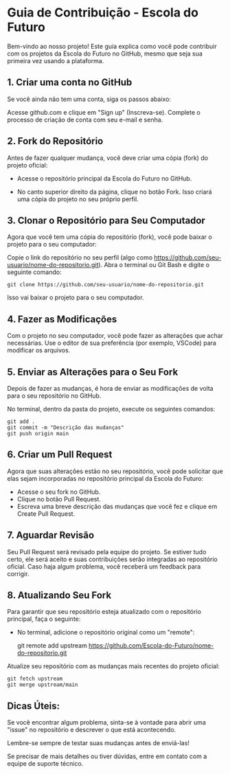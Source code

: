 # Guia de Contribuição - Escola do Futuro

Bem-vindo ao nosso projeto! Este guia explica como você pode contribuir com os projetos da Escola do Futuro no GitHub, mesmo que seja sua primeira vez usando a plataforma.

## 1. Criar uma conta no GitHub
Se você ainda não tem uma conta, siga os passos abaixo:

Acesse github.com e clique em "Sign up" (Inscreva-se).
Complete o processo de criação de conta com seu e-mail e senha.

## 2. Fork do Repositório
Antes de fazer qualquer mudança, você deve criar uma cópia (fork) do projeto oficial:

- Acesse o repositório principal da Escola do Futuro no GitHub.

- No canto superior direito da página, clique no botão Fork. Isso criará uma cópia do projeto no seu próprio perfil.

## 3. Clonar o Repositório para Seu Computador
Agora que você tem uma cópia do repositório (fork), você pode baixar o projeto para o seu computador:

Copie o link do repositório no seu perfil (algo como https://github.com/seu-usuario/nome-do-repositorio.git).
Abra o terminal ou Git Bash e digite o seguinte comando:

    git clone https://github.com/seu-usuario/nome-do-repositorio.git

Isso vai baixar o projeto para o seu computador.

## 4. Fazer as Modificações
Com o projeto no seu computador, você pode fazer as alterações que achar necessárias. Use o editor de sua preferência (por exemplo, VSCode) para modificar os arquivos.

## 5. Enviar as Alterações para o Seu Fork
Depois de fazer as mudanças, é hora de enviar as modificações de volta para o seu repositório no GitHub.

No terminal, dentro da pasta do projeto, execute os seguintes comandos:

    git add .
    git commit -m "Descrição das mudanças"
    git push origin main

## 6. Criar um Pull Request
Agora que suas alterações estão no seu repositório, você pode solicitar que elas sejam incorporadas no repositório principal da Escola do Futuro:

- Acesse o seu fork no GitHub.
- Clique no botão Pull Request.
- Escreva uma breve descrição das mudanças que você fez e clique em Create Pull Request.

## 7. Aguardar Revisão
Seu Pull Request será revisado pela equipe do projeto. Se estiver tudo certo, ele será aceito e suas contribuições serão integradas ao repositório oficial. Caso haja algum problema, você receberá um feedback para corrigir.

## 8. Atualizando Seu Fork
Para garantir que seu repositório esteja atualizado com o repositório principal, faça o seguinte:

- No terminal, adicione o repositório original como um "remote":

    git remote add upstream https://github.com/Escola-do-Futuro/nome-do-repositorio.git

Atualize seu repositório com as mudanças mais recentes do projeto oficial:

    git fetch upstream
    git merge upstream/main

## Dicas Úteis:
Se você encontrar algum problema, sinta-se à vontade para abrir uma "issue" no repositório e descrever o que está acontecendo.

Lembre-se sempre de testar suas mudanças antes de enviá-las!

Se precisar de mais detalhes ou tiver dúvidas, entre em contato com a equipe de suporte técnico.